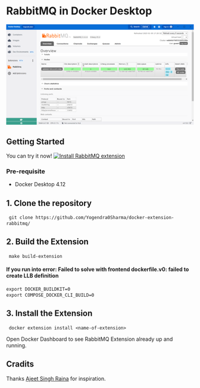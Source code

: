 ﻿# RabbitMQ in Docker Desktop
 
 ![Screenshot of the extension inside Docker Desktop](screenshots.png?raw=true)

## Getting Started

You can try it now! [![Install RabbitMQ extension](https://img.shields.io/badge/-Install%20RabbitMQ%20extension-white?logo=docker)](https://open.docker.com/extensions/marketplace?extensionId=yogendra0sharma/rabbitmq-docker-extension&tag=latest)

### Pre-requisite

- Docker Desktop 4.12


## 1. Clone the repository


```shell
 git clone https://github.com/Yogendra0Sharma/docker-extension-rabbitmq/
```

## 2. Build the Extension

```shell
 make build-extension
```
#### If you run into error: Failed to solve with frontend dockerfile.v0: failed to create LLB definition
```
export DOCKER_BUILDKIT=0
export COMPOSE_DOCKER_CLI_BUILD=0
```


## 3. Install the Extension

```shell
 docker extension install <name-of-extension>
 ```
 
 
 Open Docker Dashboard to see RabbitMQ Extension already up and running.
 
## Cradits
Thanks [Ajeet Singh Raina](https://github.com/collabnix/redisinsight-docker-extension) for inspiration.
